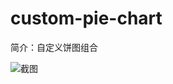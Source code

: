 # custom-pie-chart

简介：自定义饼图组合

![截图](https://img.alicdn.com/tfs/TB11uEqgeuSBuNjy1XcXXcYjFXa-1942-952.png)
